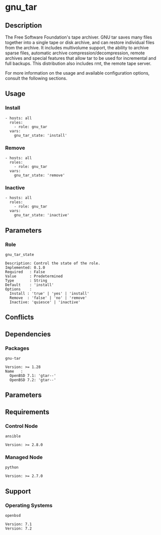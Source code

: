 # gnu_tar

## Description

The Free Software Foundation's tape archiver. GNU tar saves many files together
into a single tape or disk archive, and can restore individual files from the
archive. It includes multivolume support, the ability to archive sparse files,
automatic archive compression/decompression, remote archives and special
features that allow tar to be used for incremental and full backups. This
distribution also includes rmt, the remote tape server.

For more information on the usage and available configuration options,
consult the following sections.

## Usage

### Install

```
- hosts: all
  roles:
    - role: gnu_tar
  vars:
    gnu_tar_state: 'install'
```

### Remove

```
- hosts: all
  roles:
    - role: gnu_tar
  vars:
    gnu_tar_state: 'remove'
```

### Inactive

```
- hosts: all
  roles:
    - role: gnu_tar
  vars:
    gnu_tar_state: 'inactive'
```

## Parameters

### Role

`gnu_tar_state`

    Description: Control the state of the role.
    Implemented: 0.1.0
    Required   : False
    Value      : Predetermined
    Type       : String
    Default    : 'install'
    Options    :
      Install : 'true' | 'yes' | 'install'
      Remove  : 'false' | 'no' | 'remove'
      Inactive: 'quiesce' | 'inactive'

## Conflicts

## Dependencies

### Packages

`gnu-tar`

    Version: >= 1.28
    Name   :
      OpenBSD 7.1: 'gtar--'
      OpenBSD 7.2: 'gtar--'

## Parameters

## Requirements

### Control Node

`ansible`

    Version: >= 2.8.0

### Managed Node

`python`

    Version: >= 2.7.0

## Support

### Operating Systems

`openbsd`

    Version: 7.1
    Version: 7.2
